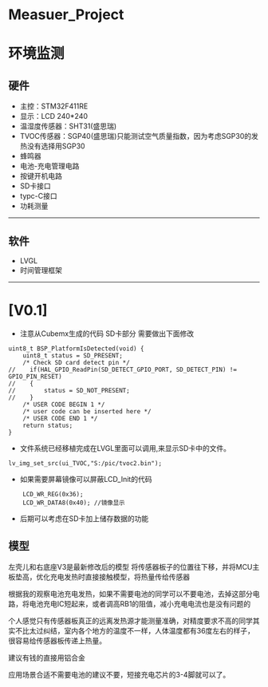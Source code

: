 # Measuer_Project
# 环境监测

## 硬件 ##
* 主控：STM32F411RE
* 显示：LCD 240*240
* 温湿度传感器：SHT31(盛思瑞)
* TVOC传感器：SGP40(盛思瑞)只能测试空气质量指数，因为考虑SGP30的发热没有选择用SGP30
* 蜂鸣器
* 电池-充电管理电路
* 按键开机电路
* SD卡接口
* typc-C接口
* 功耗测量
----
## 软件
* LVGL
* 时间管理框架


----
# [V0.1]
* 注意从Cubemx生成的代码 SD卡部分 需要做出下面修改 
```
uint8_t	BSP_PlatformIsDetected(void) {
    uint8_t status = SD_PRESENT;
    /* Check SD card detect pin */
//    if(HAL_GPIO_ReadPin(SD_DETECT_GPIO_PORT, SD_DETECT_PIN) != GPIO_PIN_RESET)
//    {
//        status = SD_NOT_PRESENT;
//    }
    /* USER CODE BEGIN 1 */
    /* user code can be inserted here */
    /* USER CODE END 1 */
    return status;
}
```
* 文件系统已经移植完成在LVGL里面可以调用,来显示SD卡中的文件。
```
lv_img_set_src(ui_TVOC,"S:/pic/tvoc2.bin");
```
* 如果需要屏幕镜像可以屏蔽LCD_Init的代码
```
	LCD_WR_REG(0x36); 
	LCD_WR_DATA8(0x40); //镜像显示
```
* 后期可以考虑在SD卡加上储存数据的功能


## 模型 ##
左壳儿和右底座V3是最新修改后的模型
将传感器板子的位置往下移，并将MCU主板垫高，优化充电发热时直接接触模型，将热量传给传感器

根据我的观察电池充电发热，如果不需要电池的同学可以不要电池，去掉这部分电路，将电池充电IC短起来，或者调高RB1的阻值，减小充电电流也是没有问题的

个人感觉只有传感器板真正的远离发热源才能测量准确，对精度要求不高的同学其实不比太过纠结，室内各个地方的温度不一样，人体温度都有36度左右的样子，很容易给传感器板传递上热量。

建议有钱的直接用铝合金

应用场景合适不需要电池的建议不要，短接充电芯片的3-4脚就可以了。